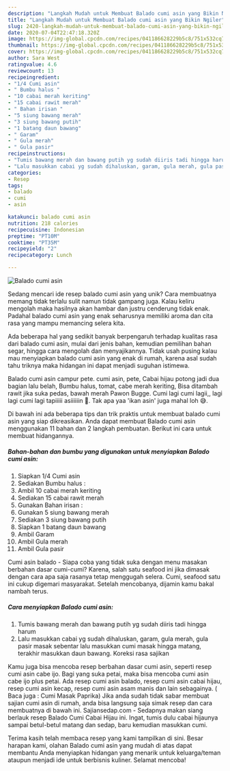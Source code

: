 ```yaml
---
description: "Langkah Mudah untuk Membuat Balado cumi asin yang Bikin Ngiler"
title: "Langkah Mudah untuk Membuat Balado cumi asin yang Bikin Ngiler"
slug: 2420-langkah-mudah-untuk-membuat-balado-cumi-asin-yang-bikin-ngiler
date: 2020-07-04T22:47:18.320Z
image: https://img-global.cpcdn.com/recipes/041186628229b5c8/751x532cq70/balado-cumi-asin-foto-resep-utama.jpg
thumbnail: https://img-global.cpcdn.com/recipes/041186628229b5c8/751x532cq70/balado-cumi-asin-foto-resep-utama.jpg
cover: https://img-global.cpcdn.com/recipes/041186628229b5c8/751x532cq70/balado-cumi-asin-foto-resep-utama.jpg
author: Sara West
ratingvalue: 4.6
reviewcount: 13
recipeingredient:
- "1/4 Cumi asin"
- " Bumbu halus "
- "10 cabai merah keriting"
- "15 cabai rawit merah"
- " Bahan irisan "
- "5 siung bawang merah"
- "3 siung bawang putih"
- "1 batang daun bawang"
- " Garam"
- " Gula merah"
- " Gula pasir"
recipeinstructions:
- "Tumis bawang merah dan bawang putih yg sudah diiris tadi hingga harum"
- "Lalu masukkan cabai yg sudah dihaluskan, garam, gula merah, gula pasir masak sebentar lalu masukkan cumi masak hingga matang, terakhir masukkan daun bawang. Koreksi rasa sajikan"
categories:
- Resep
tags:
- balado
- cumi
- asin

katakunci: balado cumi asin 
nutrition: 218 calories
recipecuisine: Indonesian
preptime: "PT10M"
cooktime: "PT35M"
recipeyield: "2"
recipecategory: Lunch

---
```



![Balado cumi asin](https://img-global.cpcdn.com/recipes/041186628229b5c8/751x532cq70/balado-cumi-asin-foto-resep-utama.jpg)

Sedang mencari ide resep balado cumi asin yang unik? Cara membuatnya memang tidak terlalu sulit namun tidak gampang juga. Kalau keliru mengolah maka hasilnya akan hambar dan justru cenderung tidak enak. Padahal balado cumi asin yang enak seharusnya memiliki aroma dan cita rasa yang mampu memancing selera kita.

Ada beberapa hal yang sedikit banyak berpengaruh terhadap kualitas rasa dari balado cumi asin, mulai dari jenis bahan, kemudian pemilihan bahan segar, hingga cara mengolah dan menyajikannya. Tidak usah pusing kalau mau menyiapkan balado cumi asin yang enak di rumah, karena asal sudah tahu triknya maka hidangan ini dapat menjadi suguhan istimewa.

Balado cumi asin campur pete. cumi asin, pete, Cabai hijau potong jadi dua bagian lalu belah, Bumbu halus, tomat, cabe merah keriting, Bisa ditambah rawit jika suka pedas, bawah merah Pawon Bugge. Cumi lagi cumi lagii,, lagi lagi cumi lagi tapiiiii asiiiiiin 🤣. Tak apa yaa &#39;ikan asin&#39; juga mahal loh 😅.


Di bawah ini ada beberapa tips dan trik praktis untuk membuat balado cumi asin yang siap dikreasikan. Anda dapat membuat Balado cumi asin menggunakan 11 bahan dan 2 langkah pembuatan. Berikut ini cara untuk membuat hidangannya.

<!--inarticleads1-->

##### Bahan-bahan dan bumbu yang digunakan untuk menyiapkan Balado cumi asin:

1. Siapkan 1/4 Cumi asin
1. Sediakan  Bumbu halus :
1. Ambil 10 cabai merah keriting
1. Sediakan 15 cabai rawit merah
1. Gunakan  Bahan irisan :
1. Gunakan 5 siung bawang merah
1. Sediakan 3 siung bawang putih
1. Siapkan 1 batang daun bawang
1. Ambil  Garam
1. Ambil  Gula merah
1. Ambil  Gula pasir


Cumi asin balado - Siapa coba yang tidak suka dengan menu masakan berbahan dasar cumi-cumi? Karena, salah satu seafood ini jika dimasak dengan cara apa saja rasanya tetap menggugah selera. Cumi, seafood satu ini cukup digemari masyarakat. Setelah mencobanya, dijamin kamu bakal nambah terus. 

<!--inarticleads2-->

##### Cara menyiapkan Balado cumi asin:

1. Tumis bawang merah dan bawang putih yg sudah diiris tadi hingga harum
1. Lalu masukkan cabai yg sudah dihaluskan, garam, gula merah, gula pasir masak sebentar lalu masukkan cumi masak hingga matang, terakhir masukkan daun bawang. Koreksi rasa sajikan


Kamu juga bisa mencoba resep berbahan dasar cumi asin, seperti resep cumi asin cabe ijo. Bagi yang suka petai, maka bisa mencoba cumi asin cabe ijo plus petai. Ada resep cumi asin balado, resep cumi asin cabai hijau, resep cumi asin kecap, resep cumi asin asam manis dan lain sebagainya. ( Baca juga : Cumi Masak Paprika) Jika anda sudah tidak sabar membuat sajian cumi asin di rumah, anda bisa langsung saja simak resep dan cara membuatnya di bawah ini. Sajiansedap.com - Sedapnya makan siang berlauk resep Balado Cumi Cabai Hijau ini. Ingat, tumis dulu cabai hijaunya sampai betul-betul matang dan sedap, baru kemudian masukkan cumi. 

Terima kasih telah membaca resep yang kami tampilkan di sini. Besar harapan kami, olahan Balado cumi asin yang mudah di atas dapat membantu Anda menyiapkan hidangan yang menarik untuk keluarga/teman ataupun menjadi ide untuk berbisnis kuliner. Selamat mencoba!
